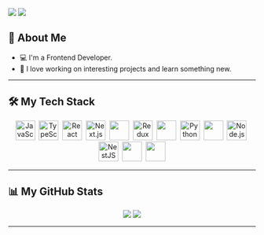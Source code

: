 <img src="https://readme-typing-svg.herokuapp.com?font=Fira+Code&size=26&color=5a79c4&width=500&pause=10000&lines=👋+Hi+there%2C+I'm+Anton"/>
<img
  src="https://i.pinimg.com/1200x/72/3b/3b/723b3b3d37669eae43670b2ab96be2b0.jpg"
/>

## 🌟 About Me

- 💻 I'm a Frontend Developer.
- 🚀 I love working on interesting projects and learn something new.

---

## 🛠️ My Tech Stack

<div align="center">
    <img src="https://cdn.jsdelivr.net/gh/devicons/devicon/icons/javascript/javascript-original.svg" title="JavaScript" alt="JavaScript" height="40"/>&nbsp;
    <img src="https://cdn.jsdelivr.net/gh/devicons/devicon/icons/typescript/typescript-original.svg" title="TypeScript" alt="TypeScript" height="40"/>&nbsp;
    <img src="https://upload.wikimedia.org/wikipedia/commons/thumb/a/a7/React-icon.svg/1150px-React-icon.svg.png" title="React" alt="React" height="40"/>&nbsp;
    <img src="https://www.svgrepo.com/show/354113/nextjs-icon.svg" title="Next.js" alt="Next.js" height="40" style="background-color:white;"/>&nbsp;
    <img src="https://www.svgrepo.com/show/374118/tailwind.svg" height=40/>&nbsp
    <img src="https://raw.githubusercontent.com/reduxjs/redux/master/logo/logo.png" title="Redux Toolkit" alt="Redux Toolkit" height="40"/>&nbsp;
    <img src="https://user-images.githubusercontent.com/958486/218346783-72be5ae3-b953-4dd7-b239-788a882fdad6.svg" height=40/>&nbsp
    <img src="https://cdn.jsdelivr.net/gh/devicons/devicon/icons/python/python-original.svg" title="Python" alt="Python"height="40"/>&nbsp;
    <img src="https://icons.veryicon.com/png/o/business/vscode-program-item-icon/prisma.png" height=40/>&nbsp
    <img src="https://raw.githubusercontent.com/marwin1991/profile-technology-icons/refs/heads/main/icons/node_js.png" title="Node.js" alt="Node.js" height="40"/>&nbsp;
    <img src="https://static-00.iconduck.com/assets.00/nestjs-icon-512x510-9nvpcyc3.png" title="NestJS" alt="NestJS" height="40"/>&nbsp;
    <img src="https://www.svgrepo.com/show/331370/docker.svg" height=40/>&nbsp
    <img src="https://upload.wikimedia.org/wikipedia/commons/thumb/3/3f/Git_icon.svg/2048px-Git_icon.svg.png" height=40/>
</div>

---

## 📊 My GitHub Stats

<div align="center">
  <img src="https://github-readme-stats.vercel.app/api?username=oki1oki&show_icons=true&hide=stars">
  <img src="https://streak-stats.demolab.com?user=oki1oki&mode=weekly">
</div>

---
